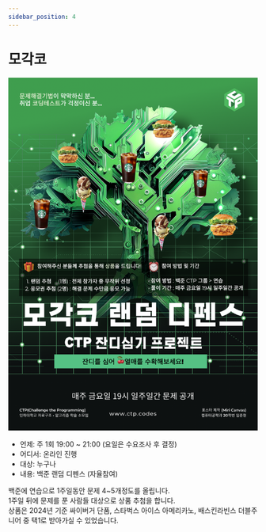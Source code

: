```yaml
---
sidebar_position: 4
---
```


# 모각코

![alt](../../img/mgk.png)

- 언제: 주 1회 19:00 ~ 21:00 (요일은 수요조사 후 결정)
- 어디서: 온라인 진행
- 대상: 누구나
- 내용: 백준 랜덤 디펜스 (자율참여)

백준에 연습으로 1주일동안 문제 4~5개정도를 올립니다.  
1주일 뒤에 문제를 푼 사람들 대상으로 상품 추첨을 합니다.  
상품은 2024년 기준 싸이버거 단품, 스타벅스 아이스 아메리카노, 배스킨라빈스 더블주니어 중 택1로 받아가실 수 있었습니다.
